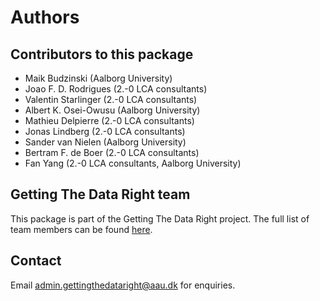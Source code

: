 # Authors

## Contributors to this package
* Maik Budzinski (Aalborg University)
* Joao F. D. Rodrigues (2.-0 LCA consultants)
* Valentin Starlinger (2.-0 LCA consultants)
* Albert K. Osei-Owusu (Aalborg University)
* Mathieu Delpierre (2.-0 LCA consultants)
* Jonas Lindberg (2.-0 LCA consultants)
* Sander van Nielen (Aalborg University)
* Bertram F. de Boer (2.-0 LCA consultants)
* Fan Yang (2.-0 LCA consultants, Aalborg University)

## Getting The Data Right team
This package is part of the Getting The Data Right project. The full list of team members can be found [here](https://bonsamurais.gitlab.io/bonsai/documentation/miscellaneous/authors.html).

## Contact
Email [admin.gettingthedataright@aau.dk](mailto:admin.gettingthedataright@aau.dk) for enquiries.
